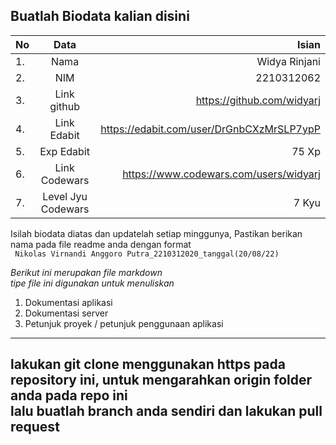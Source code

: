**Buatlah Biodata kalian disini** <br />
----------------------------------------
|No | Data  | Isian|
|---|:-------:|------:|
|1. |Nama      | Widya Rinjani |
|2. | NIM        | 2210312062 |
|3. |Link github | https://github.com/widyarj |
|4. | Link Edabit | https://edabit.com/user/DrGnbCXzMrSLP7ypP |
|5. |Exp Edabit   | 75 Xp |
|6. | Link Codewars| https://www.codewars.com/users/widyarj |
|7. | Level Jyu Codewars| 7 Kyu |

Isilah biodata diatas dan updatelah setiap minggunya,
Pastikan berikan nama pada file readme anda dengan format <br/>
`
Nikolas Virnandi Anggoro Putra_2210312020_tanggal(20/08/22)` 

*Berikut ini merupakan file markdown <br/> tipe file ini digunakan untuk menuliskan*
1. Dokumentasi aplikasi
2. Dokumentasi server
3. Petunjuk proyek / petunjuk penggunaan aplikasi
----
**lakukan git clone menggunakan https pada repository ini, untuk mengarahkan origin folder anda pada repo ini<br/> lalu buatlah branch anda sendiri dan lakukan pull request**
----
